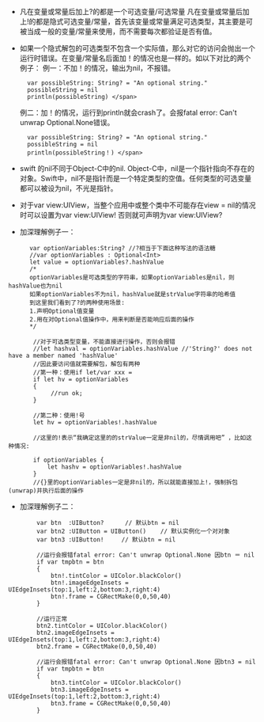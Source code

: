 * 凡在变量或常量后加上?的都是一个可选变量/可选常量
凡在变量或常量后加上!的都是隐式可选变量/常量，首先该变量或常量满足可选类型，其主要是可被当成一般的变量/常量来使用，而不需要每次都验证是否有值。

* 如果一个隐式解包的可选类型不包含一个实际值，那么对它的访问会抛出一个运行时错误。在变量/常量名后面加！的情况也是一样的。如以下对比的两个例子：
  例一：不加！的情况，输出为nil，不报错。

        var possibleString: String? = "An optional string."  
        possibleString = nil  
        println(possibleString) </span>

  例二：加！的情况，运行到println就会crash了。会报fatal error: Can't unwrap Optional.None错误。

        var possibleString: String? = "An optional string."  
        possibleString = nil
        println(possibleString！) </span>
* swift 的nil不同于Object-C中的nil. Object-C中，nil是一个指针指向不存在的对象。Swift中，nil不是指针而是一个特定类型的空值。任何类型的可选变量都可以被设为nil，不光是指针。

* 对于var view:UIView，当整个应用中或整个类中不可能存在view = nil的情况时可以设置为var view:UIView! 否则就可声明为var view:UIView?

* 加深理解例子一：
```
      var optionVariables:String? //?相当于下面这种写法的语法糖  
      //var optionVariables : Optional<Int>  
      let value = optionVariables?.hashValue  
      /* 
      optionVariables是可选类型的字符串，如果optionVariables是nil，则hashValue也为nil 
      如果optionVariables不为nil，hashValue就是strValue字符串的哈希值 
      到这里我们看到了?的两种使用场景: 
      1.声明Optional值变量 
      2.用在对Optional值操作中，用来判断是否能响应后面的操作 
      */  
  
       //对于可选类型变量，不能直接进行操作，否则会报错  
       //let hashval = optionVariables.hashValue //'String?' does not have a member named 'hashValue'  
       //因此要访问值就需要解包，解包有两种  
       //第一种：使用if let/var xxx =   
       if let hv = optionVariables  
       {  
            //run ok;  
       }  
  
       //第二种：使用!号  
       let hv = optionVariables!.hashValue  
  
       //这里的!表示“我确定这里的的strValue一定是非nil的，尽情调用吧” ，比如这种情况:  
  
       if optionVariables {  
           let hashv = optionVariables!.hashValue  
       }  
       //{}里的optionVariables一定是非nil的，所以就能直接加上!，强制拆包(unwrap)并执行后面的操作 
```

* 加深理解例子二：
       

```
        var btn  :UIButton?      // 默认btn = nil  
        var btn2 :UIButton = UIButton()    // 默认实例化一个对对象  
        var btn3 :UIButton!     // 默认btn = nil  
          
        //运行会报错fatal error: Can't unwrap Optional.None 因btn ＝ nil  
        if var tmpbtn = btn  
        {  
            btn!.tintColor = UIColor.blackColor()  
            btn!.imageEdgeInsets = UIEdgeInsets(top:1,left:2,bottom:3,right:4)  
            btn!.frame = CGRectMake(0,0,50,40)  
        }  
          
        //运行正常  
        btn2.tintColor = UIColor.blackColor()  
        btn2.imageEdgeInsets = UIEdgeInsets(top:1,left:2,bottom:3,right:4)  
        btn2.frame = CGRectMake(0,0,50,40)  
          
        //运行会报错fatal error: Can't unwrap Optional.None 因btn3 = nil  
        if var tmpbtn = btn  
        {  
            btn3.tintColor = UIColor.blackColor()  
            btn3.imageEdgeInsets = UIEdgeInsets(top:1,left:2,bottom:3,right:4)  
            btn3.frame = CGRectMake(0,0,50,40)  
        }
```

